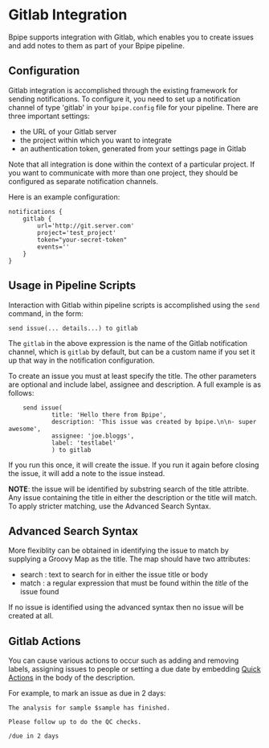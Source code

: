 [comment]: <> ( vim: ts=20 expandtab tw=100 spell nocindent nosmartindent filetype=Markdown)

# Gitlab Integration

Bpipe supports integration with Gitlab, which enables you to create 
issues and add notes to them as part of your Bpipe pipeline.

## Configuration

Gitlab integration is accomplished through the existing framework for sending
notifications. To configure it, you need to set up a notification channel
of type 'gitlab' in your `bpipe.config` file for your pipeline. There
are three important settings:

 - the URL of your Gitlab server
 - the project within which you want to integrate
 - an authentication token, generated from your settings page in Gitlab

Note that all integration is done within the context of a particular project.
If you want to communicate with more than one project, they should be configured
as separate notification channels.

Here is an example configuration:

```
notifications {
    gitlab {
        url='http://git.server.com'
        project='test_project'
        token="your-secret-token"
        events=''
    }
}
```

## Usage in Pipeline Scripts

Interaction with Gitlab within pipeline scripts is accomplished using
the `send` command, in the form:

```
send issue(... details...) to gitlab
```

The `gitlab` in the above expression is the name of the Gitlab notification
channel, which is `gitlab` by default, but can be a custom name if you 
set it up that way in the notification configuration.

To create an issue you must at least specify the title. The other parameters
are optional and include label, assignee and description. A full example is
as follows:

```
    send issue(                                                                         
            title: 'Hello there from Bpipe',                            
            description: 'This issue was created by bpipe.\n\n- super awesome',         
            assignee: 'joe.bloggs',                                                  
            label: 'testlabel' 
            ) to gitlab
```

If you run this once, it will create the issue. If you run it again before closing
the issue, it will add a note to the issue instead.

**NOTE**: the issue will be identified by substring search of the title attribte. Any issue
containing the title in either the description or the title will match. To apply stricter 
matching, use the Advanced Search Syntax.

## Advanced Search Syntax

More flexiblity can be obtained in identifying the issue to match by supplying a Groovy Map as the 
title. The map should have two attributes:

- search : text to search for in either the issue title or body
- match  : a regular expression that must be found within the *title* of the issue found

If no issue is identified using the advanced syntax then no issue will be created at all.


## Gitlab Actions

You can cause various actions to occur such as adding and removing labels, assigning issues
to people or setting a due date by embedding [Quick Actions](https://docs.gitlab.com/ee/user/project/quick_actions.html) 
in the body of the description.

For example, to mark an issue as due in 2 days:

```
The analysis for sample $sample has finished.

Please follow up to do the QC checks.

/due in 2 days
```



